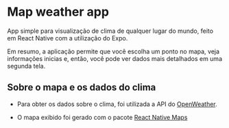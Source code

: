 # Map weather app

App simple para visualização de clima de qualquer lugar do mundo, feito em React Native com a utilização do Expo.

Em resumo, a aplicação permite que você escolha um ponto no mapa, veja informações inicias e, então, você pode ver dados mais detalhados em uma segunda tela.

## Sobre o mapa e os dados do clima

- Para obter os dados sobre o clima, foi utilizada a API do [OpenWeather](https://openweathermap.org).

- O mapa exibido foi gerado com o pacote [React Native Maps](https://github.com/react-native-community/react-native-maps)
